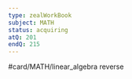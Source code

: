 ```yaml
---
type: zealWorkBook
subject: MATH
status: acquiring
atQ: 201
endQ: 215
---
```

#card/MATH/linear_algebra 
reverse

